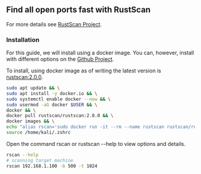## Find all open ports fast with RustScan

For more details see [RustScan Project](https://github.com/RustScan/RustScan).

### Installation
For this guide, we will install using a docker image. You can, however, install with different options on the [Github Project](https://github.com/RustScan/RustScan).

To install, using docker image as of writing the latest version is  [rustscan:2.0.0](https://hub.docker.com/r/rustscan/rustscan).

```sh
sudo apt update && \
sudo apt install -y docker.io && \
sudo systemctl enable docker --now && \
sudo usermod -aG docker $USER && \
docker && \
docker pull rustscan/rustscan:2.0.0 && \
docker images && \
echo "alias rscan='sudo docker run -it --rm --name rustscan rustscan/rustscan:2.0.0'" >> /home/kali/.zshrc && \
source /home/kali/.zshrc
```

Open the command rscan or rustscan --help to view options and details.

```sh
rscan --help
# scanning target machine
rscan 192.168.1.100 -b 500 -t 1024
```